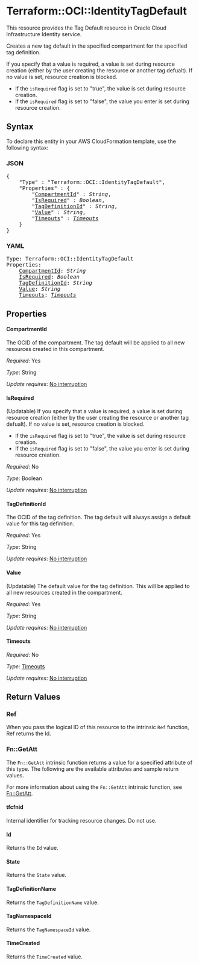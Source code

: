 # Terraform::OCI::IdentityTagDefault

This resource provides the Tag Default resource in Oracle Cloud Infrastructure Identity service.

Creates a new tag default in the specified compartment for the specified tag definition.

If you specify that a value is required, a value is set during resource creation (either by 
the user creating the resource or another tag defualt). If no value is set, resource creation 
is blocked.

* If the `isRequired` flag is set to "true", the value is set during resource creation.
* If the `isRequired` flag is set to "false", the value you enter is set during resource creation.

## Syntax

To declare this entity in your AWS CloudFormation template, use the following syntax:

### JSON

<pre>
{
    "Type" : "Terraform::OCI::IdentityTagDefault",
    "Properties" : {
        "<a href="#compartmentid" title="CompartmentId">CompartmentId</a>" : <i>String</i>,
        "<a href="#isrequired" title="IsRequired">IsRequired</a>" : <i>Boolean</i>,
        "<a href="#tagdefinitionid" title="TagDefinitionId">TagDefinitionId</a>" : <i>String</i>,
        "<a href="#value" title="Value">Value</a>" : <i>String</i>,
        "<a href="#timeouts" title="Timeouts">Timeouts</a>" : <i><a href="timeouts.md">Timeouts</a></i>
    }
}
</pre>

### YAML

<pre>
Type: Terraform::OCI::IdentityTagDefault
Properties:
    <a href="#compartmentid" title="CompartmentId">CompartmentId</a>: <i>String</i>
    <a href="#isrequired" title="IsRequired">IsRequired</a>: <i>Boolean</i>
    <a href="#tagdefinitionid" title="TagDefinitionId">TagDefinitionId</a>: <i>String</i>
    <a href="#value" title="Value">Value</a>: <i>String</i>
    <a href="#timeouts" title="Timeouts">Timeouts</a>: <i><a href="timeouts.md">Timeouts</a></i>
</pre>

## Properties

#### CompartmentId

The OCID of the compartment. The tag default will be applied to all new resources created in this compartment.

_Required_: Yes

_Type_: String

_Update requires_: [No interruption](https://docs.aws.amazon.com/AWSCloudFormation/latest/UserGuide/using-cfn-updating-stacks-update-behaviors.html#update-no-interrupt)

#### IsRequired

(Updatable) If you specify that a value is required, a value is set during resource creation (either by  the user creating the resource or another tag defualt). If no value is set, resource  creation is blocked.
* If the `isRequired` flag is set to "true", the value is set during resource creation.
* If the `isRequired` flag is set to "false", the value you enter is set during resource creation.

_Required_: No

_Type_: Boolean

_Update requires_: [No interruption](https://docs.aws.amazon.com/AWSCloudFormation/latest/UserGuide/using-cfn-updating-stacks-update-behaviors.html#update-no-interrupt)

#### TagDefinitionId

The OCID of the tag definition. The tag default will always assign a default value for this tag definition.

_Required_: Yes

_Type_: String

_Update requires_: [No interruption](https://docs.aws.amazon.com/AWSCloudFormation/latest/UserGuide/using-cfn-updating-stacks-update-behaviors.html#update-no-interrupt)

#### Value

(Updatable) The default value for the tag definition. This will be applied to all new resources created in the compartment.

_Required_: Yes

_Type_: String

_Update requires_: [No interruption](https://docs.aws.amazon.com/AWSCloudFormation/latest/UserGuide/using-cfn-updating-stacks-update-behaviors.html#update-no-interrupt)

#### Timeouts

_Required_: No

_Type_: <a href="timeouts.md">Timeouts</a>

_Update requires_: [No interruption](https://docs.aws.amazon.com/AWSCloudFormation/latest/UserGuide/using-cfn-updating-stacks-update-behaviors.html#update-no-interrupt)

## Return Values

### Ref

When you pass the logical ID of this resource to the intrinsic `Ref` function, Ref returns the Id.

### Fn::GetAtt

The `Fn::GetAtt` intrinsic function returns a value for a specified attribute of this type. The following are the available attributes and sample return values.

For more information about using the `Fn::GetAtt` intrinsic function, see [Fn::GetAtt](https://docs.aws.amazon.com/AWSCloudFormation/latest/UserGuide/intrinsic-function-reference-getatt.html).

#### tfcfnid

Internal identifier for tracking resource changes. Do not use.

#### Id

Returns the <code>Id</code> value.

#### State

Returns the <code>State</code> value.

#### TagDefinitionName

Returns the <code>TagDefinitionName</code> value.

#### TagNamespaceId

Returns the <code>TagNamespaceId</code> value.

#### TimeCreated

Returns the <code>TimeCreated</code> value.

